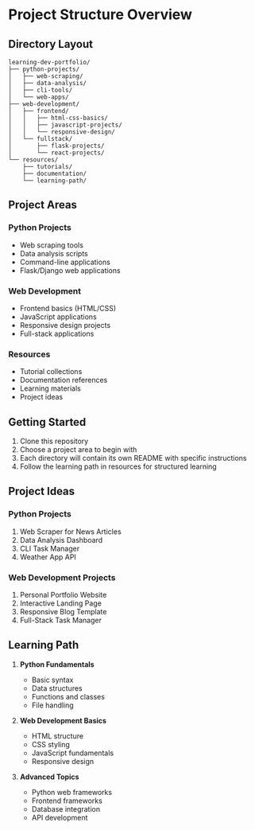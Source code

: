 # Project Structure Overview

## Directory Layout

```
learning-dev-portfolio/
├── python-projects/
│   ├── web-scraping/
│   ├── data-analysis/
│   ├── cli-tools/
│   └── web-apps/
├── web-development/
│   ├── frontend/
│   │   ├── html-css-basics/
│   │   ├── javascript-projects/
│   │   └── responsive-design/
│   └── fullstack/
│       ├── flask-projects/
│       └── react-projects/
└── resources/
    ├── tutorials/
    ├── documentation/
    └── learning-path/
```

## Project Areas

### Python Projects
- Web scraping tools
- Data analysis scripts
- Command-line applications
- Flask/Django web applications

### Web Development
- Frontend basics (HTML/CSS)
- JavaScript applications
- Responsive design projects
- Full-stack applications

### Resources
- Tutorial collections
- Documentation references
- Learning materials
- Project ideas

## Getting Started

1. Clone this repository
2. Choose a project area to begin with
3. Each directory will contain its own README with specific instructions
4. Follow the learning path in resources for structured learning

## Project Ideas

### Python Projects
1. Web Scraper for News Articles
2. Data Analysis Dashboard
3. CLI Task Manager
4. Weather App API

### Web Development Projects
1. Personal Portfolio Website
2. Interactive Landing Page
3. Responsive Blog Template
4. Full-Stack Task Manager

## Learning Path

1. **Python Fundamentals**
   - Basic syntax
   - Data structures
   - Functions and classes
   - File handling

2. **Web Development Basics**
   - HTML structure
   - CSS styling
   - JavaScript fundamentals
   - Responsive design

3. **Advanced Topics**
   - Python web frameworks
   - Frontend frameworks
   - Database integration
   - API development
